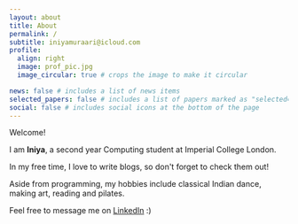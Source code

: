 ```yaml
---
layout: about
title: About
permalink: /
subtitle: iniyamuraari@icloud.com
profile:
  align: right
  image: prof_pic.jpg
  image_circular: true # crops the image to make it circular

news: false # includes a list of news items
selected_papers: false # includes a list of papers marked as "selected={true}"
social: false # includes social icons at the bottom of the page
---
```


Welcome!

I am **Iniya**, a second year Computing student at Imperial College London.

In my free time, I love to write blogs, so don't forget to check them out!

Aside from programming, my hobbies include classical Indian dance, making art, reading and pilates.

Feel free to message me on [LinkedIn](https://www.linkedin.com/in/iniya-muraari-anand-8a39a3213/) :)

